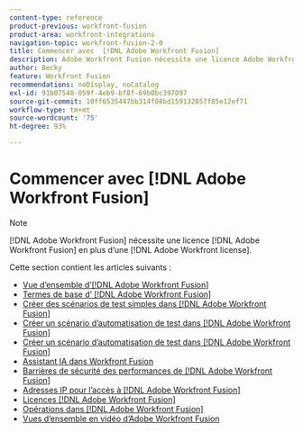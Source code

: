 ```yaml
---
content-type: reference
product-previous: workfront-fusion
product-area: workfront-integrations
navigation-topic: workfront-fusion-2-0
title: Commencer avec  [!DNL Adobe Workfront Fusion]
description: Adobe Workfront Fusion nécessite une licence Adobe Workfront Fusion et une licence Adobe Workfront.
author: Becky
feature: Workfront Fusion
recommendations: noDisplay, noCatalog
exl-id: 91b07548-059f-4eb9-bf8f-69b0bc397097
source-git-commit: 10ff6535447bb314f08bd159132057f85e12ef71
workflow-type: tm+mt
source-wordcount: '75'
ht-degree: 93%

---
```


# Commencer avec [!DNL Adobe Workfront Fusion]

>[!NOTE]
>
>[!DNL Adobe Workfront Fusion] nécessite une licence [!DNL Adobe Workfront Fusion] en plus d’une [!DNL Adobe Workfront license].

Cette section contient les articles suivants :

* [Vue d’ensemble d’[!DNL Adobe Workfront Fusion]](../../workfront-fusion/get-started/workfront-fusion-overview.md)
* [Termes de base d’ [!DNL Adobe Workfront Fusion]](../../workfront-fusion/get-started/basic-terms.md)
* [Créer des scénarios de test simples dans  [!DNL Adobe Workfront Fusion]](/help/quicksilver/workfront-fusion/get-started/build-practice-scenarios/create-practice-scenarios.md)
* [Créer un scénario d’automatisation de test dans [!DNL Adobe Workfront Fusion]](../../workfront-fusion/get-started/create-a-practice-automation-scenario.md)
* [Créer un scénario d’automatisation de test dans  [!DNL Adobe Workfront Fusion]](../../workfront-fusion/get-started/create-a-practice-scenario.md)
* [Assistant IA dans Workfront Fusion](/help/quicksilver/workfront-fusion/get-started/fusion-ai-assistant.md)
* [Barrières de sécurité des performances de [!DNL Adobe Workfront Fusion]](../../workfront-fusion/get-started/fusion-performance-guardrails.md)
* [Adresses IP pour l’accès à  [!DNL Adobe Workfront Fusion]](../../workfront-fusion/get-started/ip-addresses-for-fusion.md)
* [Licences [!DNL Adobe Workfront Fusion]](../../workfront-fusion/get-started/license-automation-vs-integration.md)
* [Opérations dans  [!DNL Adobe Workfront Fusion]](../../workfront-fusion/get-started/operations-in-workfront-fusion.md)
* [Vues d’ensemble en vidéo d’Adobe Workfront Fusion](/help/quicksilver/workfront-fusion/get-started/fusion-basics-videos.md)
